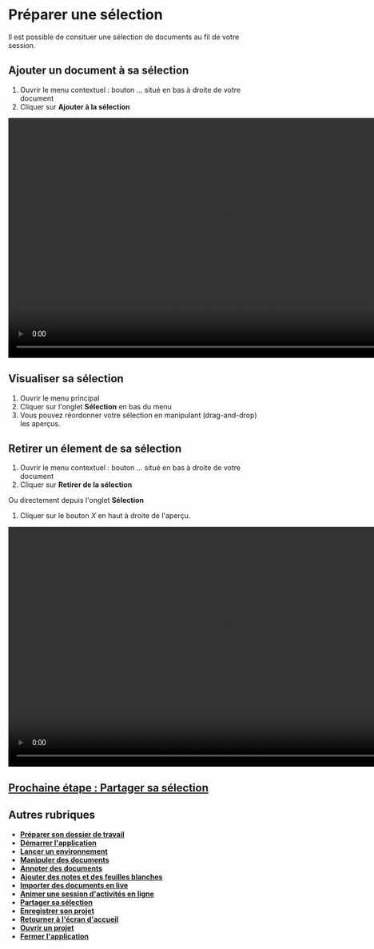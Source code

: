 # Préparer une sélection

Il est possible de consituer une sélection de documents au fil de votre session. 

## Ajouter un document à sa sélection

1. Ouvrir le menu contextuel : bouton *...* situé en bas à droite de votre document
2. Cliquer sur **Ajouter à la sélection**

<video controls muted loop autoplay width="864" height="480">
	<source src="./media/add-selection.mp4" type="video/mp4">
</video>

## Visualiser sa sélection

1. Ouvrir le menu principal
2. Cliquer sur l'onglet **Sélection** en bas du menu
3. Vous pouvez réordonner votre sélection en manipulant (drag-and-drop) les aperçus.

## Retirer un élement de sa sélection

1. Ouvrir le menu contextuel : bouton *...* situé en bas à droite de votre document
2. Cliquer sur **Retirer  de la sélection**

Ou directement depuis l'onglet **Sélection**
1. Cliquer sur le bouton *X* en haut à droite de l'aperçu.

<video controls muted loop width="864" height="480">
	<source src="./media/remove-selection.mp4" type="video/mp4">
</video>

## [Prochaine étape : Partager sa sélection](./share-selection.md)

## Autres rubriques
* [**Préparer son dossier de travail**](./prepare-content.md)
* [**Démarrer l'application**](./start-app.md)
* [**Lancer un environnement**](./new-universe.md)
* [**Manipuler des documents**](./manipulate-doc.md)
* [**Annoter des documents**](./annotate.md)
* [**Ajouter des notes et des feuilles blanches**](./add-notes.md)
* [**Importer des documents en live**](./import-docs.md)
* [**Animer une session d'activités en ligne**](./companion.md)
* [**Partager sa sélection**](./share-selection.md)
* [**Enregistrer son projet**](./save-project.md)
* [**Retourner à l'écran d'accueil**](./back-home.md)
* [**Ouvrir un projet**](./open-project.md)
* [**Fermer l'application**](./close-app.md)
